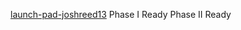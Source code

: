 [launch-pad-joshreed13](https://github.com/joshreed13/launch-pad-joshreed13)
Phase I Ready
Phase II Ready
